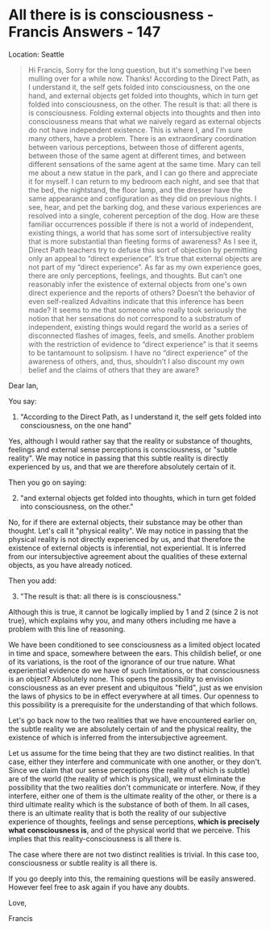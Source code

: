 # All there is is consciousness - Francis Answers - 147

Location: Seattle

>Hi Francis, Sorry for the long question, but it's something I've been mulling over for a while now. Thanks! According to the Direct Path, as I understand it, the self gets folded into consciousness, on the one hand, and external objects get folded into thoughts, which in turn get folded into consciousness, on the other. The result is that: all there is is consciousness. Folding external objects into thoughts and then into consciousness means that what we naively regard as external objects do not have independent existence. This is where I, and I'm sure many others, have a problem. There is an extraordinary coordination between various perceptions, between those of different agents, between those of the same agent at different times, and between different sensations of the same agent at the same time. Mary can tell me about a new statue in the park, and I can go there and appreciate it for myself. I can return to my bedroom each night, and see that that the bed, the nightstand, the floor lamp, and the dresser have the same appearance and configuration as they did on previous nights. I see, hear, and pet the barking dog, and these various experiences are resolved into a single, coherent perception of the dog. How are these familiar occurrences possible if there is not a world of independent, existing things, a world that has some sort of intersubjective reality that is more substantial than fleeting forms of awareness? As I see it, Direct Path teachers try to defuse this sort of objection by permitting only an appeal to “direct experience”. It’s true that external objects are not part of my “direct experience”. As far as my own experience goes, there are only perceptions, feelings, and thoughts. But can’t one reasonably infer the existence of external objects from one's own direct experience and the reports of others? Doesn’t the behavior of even self-realized Advaitins indicate that this inference has been made? It seems to me that someone who really took seriously the notion that her sensations do not correspond to a substratum of independent, existing things would regard the world as a series of disconnected flashes of images, feels, and smells. Another problem with the restriction of evidence to “direct experience” is that it seems to be tantamount to solipsism. I have no “direct experience” of the awareness of others, and, thus, shouldn’t I also discount my own belief and the claims of others that they are aware?

Dear Ian,

You say:

1. "According to the Direct Path, as I understand it, the self gets folded into consciousness, on the one hand"

Yes, although I would rather say that the reality or substance of thoughts, feelings and external sense perceptions is consciousness, or "subtle reality". We may notice in passing that this subtle reality is directly experienced by us, and that we are therefore absolutely certain of it.

Then you go on saying:

2. "and external objects get folded into thoughts, which in turn get folded into consciousness, on the other."

No, for if there are external objects, their substance may be other than thought. Let's call it "physical reality". We may notice in passing that the physical reality is not directly experienced by us, and that therefore the existence of external objects is inferential, not experiential. It is inferred from our intersubjective agreement about the qualities of these external objects, as you have already noticed.

Then you add:

3. "The result is that: all there is is consciousness."

Although this is true, it cannot be logically implied by 1 and 2 (since 2 is not true}, which explains why you, and many others including me have a problem with this line of reasoning.

We have been conditioned to see consciousness as a limited object located in time and space, somewhere between the ears. This childish belief, or one of its variations, is the root of the ignorance of our true nature. What experiential evidence do we have of such limitations, or that consciousness is an object? Absolutely none. This opens the possibility to envision consciousness as an ever present and ubiquitous "field", just as we envision the laws of physics to be in effect everywhere at all times. Our openness to this possibility is a prerequisite for the understanding of that which follows.

Let's go back now to the two realities that we have encountered earlier on, the subtle reality we are absolutely certain of and the physical reality, the existence of which is inferred from the intersubjective agreement.

Let us assume for the time being that they are two distinct realities. In that case, either they interfere and communicate with one another, or they don't. Since we claim that our sense perceptions (the reality of which is subtle) are of the world (the reality of which is physical), we must eliminate the possibility that the two realities don't communicate or interfere. Now, if they interfere, either one of them is the ultimate reality of the other, or there is a third ultimate reality which is the substance of both of them. In all cases, there is an ultimate reality that is both the reality of our subjective experience of thoughts, feelings and sense perceptions, **which is precisely what consciousness is**, and of the physical world that we perceive. This implies that this reality-consciousness is all there is.

The case where there are not two distinct realities is trivial. In this case too, consciousness or subtle reality is all there is.

If you go deeply into this, the remaining questions will be easily answered. However feel free to ask again if you have any doubts.

Love,

Francis